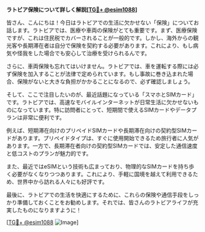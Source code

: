 **ラトビア保険について詳しく解説[[TG💪+ @esim1088](https://t.me/s/esim1088)]**

皆さん、こんにちは！今日はラトビアでの生活に欠かせない「保険」についてお話します。ラトビアでは、医療や車両の保険がとても重要です。まず、医療保険ですが、これは住民税でカバーされることが一般的です。しかし、海外からの観光客や長期滞在者は自分で保険を契約する必要があります。これにより、もし病気や怪我をした場合でも安心して治療を受けられるんです。

さらに、車両保険も忘れてはいけません。ラトビアでは、車を運転する際には必ず保険を加入することが法律で定められています。もし事故に巻き込まれた場合、保険がないと大きな負担がかかることになるので、必ず確認しましょう。

そして、ここで注目したいのが、最近話題になっている「スマホとSIMカード」です。ラトビアでは、高速なモバイルインターネットが日常生活に欠かせないものになっています。特に訪問者にとって、短期間で使えるSIMカードやデータプランは非常に便利です。

例えば、短期滞在向けのプリペイドSIMカードや長期滞在向けの契約型SIMカードがあります。プリペイドタイプは、すぐに使用開始できるため旅行者に人気があります。一方で、長期滞在者向けの契約型SIMカードでは、安定した通信速度と低コストのプランが魅力的です。

また、最近ではeSIMという技術も広まっており、物理的なSIMカードを持ち歩く必要がなくなりつつあります。これにより、手軽に国境を越えて利用できるため、世界中から訪れる人々にも好評です。

最後に、ラトビアでの生活を快適にするために、これらの保険や通信手段をしっかり準備しておくことをお勧めします。それでは、皆さんのラトビアライフが充実したものになりますように！

[[TG💪+ @esim1088](https://t.me/s/esim1088) ![Image](https://i.postimg.cc/Y0z9fWf4/image.png)]